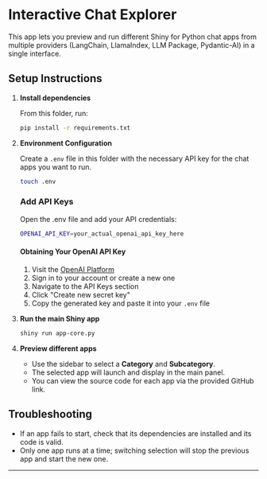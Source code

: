 # Interactive Chat Explorer

This app lets you preview and run different Shiny for Python chat apps from multiple providers (LangChain, LlamaIndex, LLM Package, Pydantic-AI) in a single interface.

## Setup Instructions

1. **Install dependencies**

   From this folder, run:

   ```bash
   pip install -r requirements.txt
   ```

2. **Environment Configuration**

   Create a `.env` file in this folder with the necessary API key for the chat apps you want to run.

   ```sh
   touch .env
   ```

   ### Add API Keys

   Open the .env file and add your API credentials:

   ```sh
   OPENAI_API_KEY=your_actual_openai_api_key_here
   ```

   #### Obtaining Your OpenAI API Key

   1. Visit the [OpenAI Platform](https://platform.openai.com/api-keys)
   2. Sign in to your account or create a new one
   3. Navigate to the API Keys section
   4. Click "Create new secret key"
   5. Copy the generated key and paste it into your `.env` file

3. **Run the main Shiny app**

   ```bash
   shiny run app-core.py
   ```

4. **Preview different apps**

   - Use the sidebar to select a **Category** and **Subcategory**.
   - The selected app will launch and display in the main panel.
   - You can view the source code for each app via the provided GitHub link.

## Troubleshooting
- If an app fails to start, check that its dependencies are installed and its code is valid.
- Only one app runs at a time; switching selection will stop the previous app and start the new one.

---
